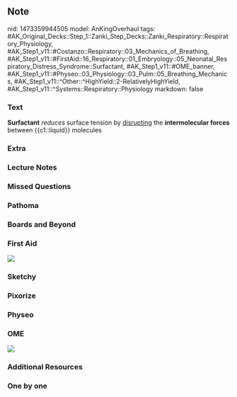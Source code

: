 ## Note
nid: 1473359944505
model: AnKingOverhaul
tags: #AK_Original_Decks::Step_1::Zanki_Step_Decks::Zanki_Respiratory::Respiratory_Physiology, #AK_Step1_v11::#Costanzo::Respiratory::03_Mechanics_of_Breathing, #AK_Step1_v11::#FirstAid::16_Respiratory::01_Embryology::05_Neonatal_Respiratory_Distress_Syndrome::Surfactant, #AK_Step1_v11::#OME_banner, #AK_Step1_v11::#Physeo::03_Physiology::03_Pulm::05_Breathing_Mechanics, #AK_Step1_v11::^Other::^HighYield::2-RelativelyHighYield, #AK_Step1_v11::^Systems::Respiratory::Physiology
markdown: false

### Text
<div>
  <b>Surfactant</b> <i>reduces</i> surface tension by
  <u>disrupting</u> the <b>intermolecular forces</b> between
  {{c1::liquid}} molecules
</div>

### Extra


### Lecture Notes


### Missed Questions


### Pathoma


### Boards and Beyond


### First Aid
<img src="tmpcIJrSM.png">

### Sketchy


### Pixorize


### Physeo


### OME
<div class="ome-widget">
  <a href="https://onlinemeded.org?ref=anki"><img src=
  "_OME_AnkiFlashcards_General_4.png"></a>
</div>

### Additional Resources


### One by one

